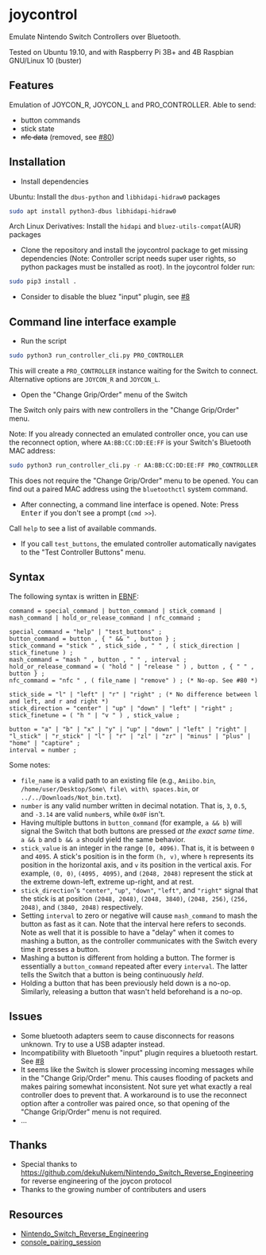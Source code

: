 # joycontrol

Emulate Nintendo Switch Controllers over Bluetooth.

Tested on Ubuntu 19.10, and with Raspberry Pi 3B+ and 4B Raspbian GNU/Linux 10 (buster)

## Features

Emulation of JOYCON_R, JOYCON_L and PRO_CONTROLLER. Able to send:

- button commands
- stick state
- ~~nfc data~~ (removed, see [#80](https://github.com/mart1nro/joycontrol/issues/80))

## Installation

- Install dependencies

Ubuntu: Install the `dbus-python` and `libhidapi-hidraw0` packages

```bash
sudo apt install python3-dbus libhidapi-hidraw0
```

Arch Linux Derivatives: Install the `hidapi` and `bluez-utils-compat`(AUR) packages

- Clone the repository and install the joycontrol package to get missing dependencies (Note: Controller script needs super user rights, so python packages must be installed as root). In the joycontrol folder run:

```bash
sudo pip3 install .
```

- Consider to disable the bluez "input" plugin, see [#8](https://github.com/mart1nro/joycontrol/issues/8)

## Command line interface example

- Run the script

```bash
sudo python3 run_controller_cli.py PRO_CONTROLLER
```

This will create a `PRO_CONTROLLER` instance waiting for the Switch to connect. Alternative options are `JOYCON_R` and `JOYCON_L`.

- Open the "Change Grip/Order" menu of the Switch

The Switch only pairs with new controllers in the "Change Grip/Order" menu.

Note: If you already connected an emulated controller once, you can use the reconnect option, where `AA:BB:CC:DD:EE:FF` is your Switch's Bluetooth MAC address:

```bash
sudo python3 run_controller_cli.py -r AA:BB:CC:DD:EE:FF PRO_CONTROLLER
```

This does not require the "Change Grip/Order" menu to be opened. You can find out a paired MAC address using the `bluetoothctl` system command.

- After connecting, a command line interface is opened. Note: Press <kbd>Enter</kbd> if you don't see a prompt (`cmd >>`).

Call `help` to see a list of available commands.

- If you call `test_buttons`, the emulated controller automatically navigates to the "Test Controller Buttons" menu.

## Syntax

The following syntax is written in [EBNF](https://en.wikipedia.org/wiki/Extended_Backus%E2%80%93Naur_form):

```ebnf
command = special_command | button_command | stick_command | mash_command | hold_or_release_command | nfc_command ;

special_command = "help" | "test_buttons" ;
button_command = button , { " && " , button } ;
stick_command = "stick " , stick_side , " " , ( stick_direction | stick_finetune ) ;
mash_command = "mash " , button , " " , interval ;
hold_or_release_command = ( "hold " | "release " ) , button , { " " , button } ;
nfc_command = "nfc " , ( file_name | "remove" ) ; (* No-op. See #80 *)

stick_side = "l" | "left" | "r" | "right" ; (* No difference between l and left, and r and right *)
stick_direction = "center" | "up" | "down" | "left" | "right" ;
stick_finetune = ( "h " | "v " ) , stick_value ;

button = "a" | "b" | "x" | "y" | "up" | "down" | "left" | "right" | "l_stick" | "r_stick" | "l" | "r" | "zl" | "zr" | "minus" | "plus" | "home" | "capture" ;
interval = number ;
```

Some notes:

- `file_name` is a valid path to an existing file (e.g., `Amiibo.bin`, `/home/user/Desktop/Some\ file\ with\ spaces.bin`, or `../../Downloads/Not_bin.txt`).
- `number` is any valid number written in decimal notation. That is, `3`, `0.5`, and `-3.14` are valid `number`s, while `0x0F` isn't.
- Having multiple buttons in `button_command` (for example, `a && b`) will signal the Switch that both buttons are pressed *at the exact same time*.
  `a && b` and `b && a` should yield the same behavior.
- `stick_value` is an integer in the range `[0, 4096)`. That is, it is between `0` and `4095`.
  A stick's position is in the form `(h, v)`, where `h` represents its position in the horizontal axis, and `v` its position in the vertical axis.
  For example, `(0, 0)`, `(4095, 4095)`, and `(2048, 2048)` represent the stick at the extreme down-left, extreme up-right, and at rest.
- `stick_direction`'s `"center"`, `"up"`, `"down"`, `"left"`, and `"right"` signal that the stick is at position `(2048, 2048)`, `(2048, 3840)`, `(2048, 256)`, `(256, 2048)`, and `(3840, 2048)` respectively.
- Setting `interval` to zero or negative will cause `mash_command` to mash the button as fast as it can. Note that the interval here refers to seconds.
  Note as well that it is possible to have a "delay" when it comes to mashing a button, as the controller communicates with the Switch every time it presses a button.
- Mashing a button is different from holding a button.
  The former is essentially a `button_command` repeated after every `interval`. The latter tells the Switch that a button is being continuously *held*.
- Holding a button that has been previously held down is a no-op. Similarly, releasing a button that wasn't held beforehand is a no-op.

## Issues

- Some bluetooth adapters seem to cause disconnects for reasons unknown. Try to use a USB adapter instead.
- Incompatibility with Bluetooth "input" plugin requires a bluetooth restart. See [#8](https://github.com/mart1nro/joycontrol/issues/8)
- It seems like the Switch is slower processing incoming messages while in the "Change Grip/Order" menu.
  This causes flooding of packets and makes pairing somewhat inconsistent.
  Not sure yet what exactly a real controller does to prevent that.
  A workaround is to use the reconnect option after a controller was paired once, so that
  opening of the "Change Grip/Order" menu is not required.
- ...

## Thanks

- Special thanks to <https://github.com/dekuNukem/Nintendo_Switch_Reverse_Engineering> for reverse engineering of the joycon protocol
- Thanks to the growing number of contributers and users

## Resources

- [Nintendo_Switch_Reverse_Engineering](https://github.com/dekuNukem/Nintendo_Switch_Reverse_Engineering)
- [console_pairing_session](https://github.com/timmeh87/switchnotes/blob/master/console_pairing_session)
